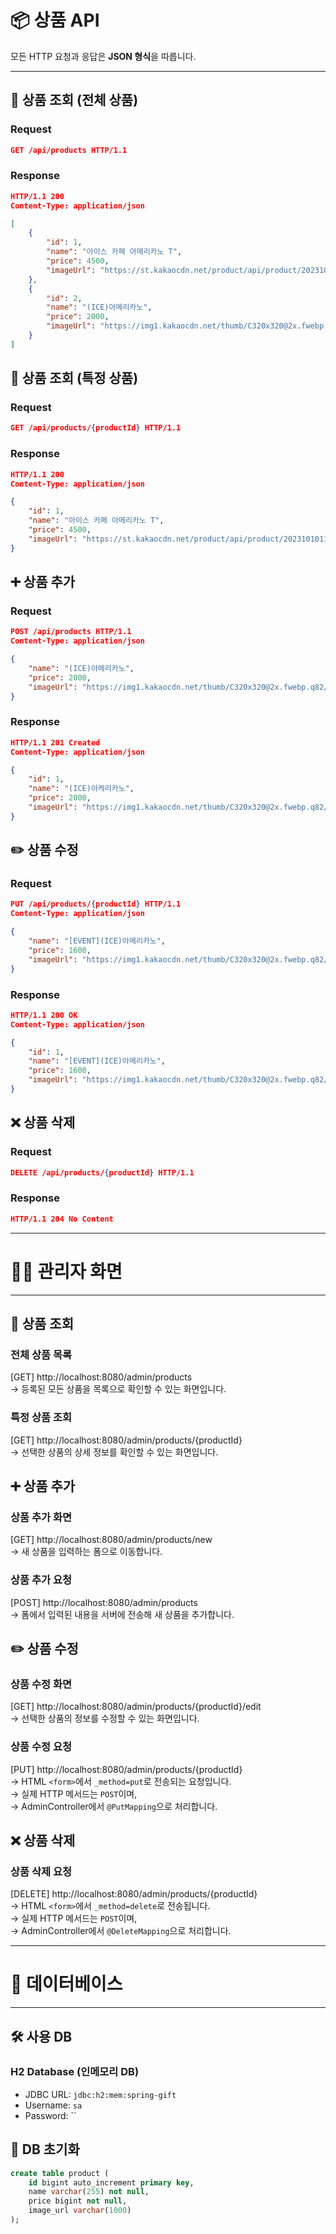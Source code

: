 # 📦 상품 API

모든 HTTP 요청과 응답은 **JSON 형식**을 따릅니다.

---

## 🔎 상품 조회 (전체 상품)
### Request
```json
GET /api/products HTTP/1.1
```
### Response
```json
HTTP/1.1 200
Content-Type: application/json

[
    {
        "id": 1,
        "name": "아이스 카페 아메리카노 T",
        "price": 4500,
        "imageUrl": "https://st.kakaocdn.net/product/api/product/20231010111814_9a667f9eccc943648797925498bdd8a3.jpg"
    },
    {
        "id": 2,
        "name": "(ICE)아메리카노",
        "price": 2000,
        "imageUrl": "https://img1.kakaocdn.net/thumb/C320x320@2x.fwebp.q82/?fname=https%3A%2F%2Fst.kakaocdn.net%2Fproduct%2Fgift%2Fproduct%2F20220622112804_d176787353ab48c690936557eefad11c.jpg"
    }
]
```

## 🔎 상품 조회 (특정 상품)
### Request
```json
GET /api/products/{productId} HTTP/1.1
```
### Response
```json
HTTP/1.1 200
Content-Type: application/json

{
    "id": 1,
    "name": "아이스 카페 아메리카노 T",
    "price": 4500,
    "imageUrl": "https://st.kakaocdn.net/product/api/product/20231010111814_9a667f9eccc943648797925498bdd8a3.jpg"
}
```

## ➕ 상품 추가
### Request
```json
POST /api/products HTTP/1.1
Content-Type: application/json

{
    "name": "(ICE)아메리카노",
    "price": 2000,
    "imageUrl": "https://img1.kakaocdn.net/thumb/C320x320@2x.fwebp.q82/?fname=https%3A%2F%2Fst.kakaocdn.net%2Fproduct%2Fgift%2Fproduct%2F20220622112804_d176787353ab48c690936557eefad11c.jpg"
}
```
### Response
```json
HTTP/1.1 201 Created
Content-Type: application/json

{
    "id": 1,
    "name": "(ICE)아케리카노",
    "price": 2000,
    "imageUrl": "https://img1.kakaocdn.net/thumb/C320x320@2x.fwebp.q82/?fname=https%3A%2F%2Fst.kakaocdn.net%2Fproduct%2Fgift%2Fproduct%2F20220622112804_d176787353ab48c690936557eefad11c.jpg"
}
```

## ✏️ 상품 수정
### Request
```json
PUT /api/products/{productId} HTTP/1.1
Content-Type: application/json

{
    "name": "[EVENT](ICE)아메리카노",
    "price": 1600,
    "imageUrl": "https://img1.kakaocdn.net/thumb/C320x320@2x.fwebp.q82/?fname=https%3A%2F%2Fst.kakaocdn.net%2Fproduct%2Fgift%2Fproduct%2F20250515110714_9664acdff2b84e4e806c4d7d55dd8de0.jpg"
}
```
### Response
```json
HTTP/1.1 200 OK
Content-Type: application/json

{
    "id": 1,
    "name": "[EVENT](ICE)아메리카노",
    "price": 1600,
    "imageUrl": "https://img1.kakaocdn.net/thumb/C320x320@2x.fwebp.q82/?fname=https%3A%2F%2Fst.kakaocdn.net%2Fproduct%2Fgift%2Fproduct%2F20250515110714_9664acdff2b84e4e806c4d7d55dd8de0.jpg"
}
```

## ❌ 상품 삭제
### Request
```json
DELETE /api/products/{productId} HTTP/1.1
```
### Response
```json
HTTP/1.1 204 No Content
```

---

# 🧑‍💻 관리자 화면

---

## 🔎 상품 조회
### 전체 상품 목록
[GET] http://localhost:8080/admin/products  
→ 등록된 모든 상품을 목록으로 확인할 수 있는 화면입니다.

### 특정 상품 조회
[GET] http://localhost:8080/admin/products/{productId}  
→ 선택한 상품의 상세 정보를 확인할 수 있는 화면입니다.

## ➕ 상품 추가
### 상품 추가 화면
[GET] http://localhost:8080/admin/products/new  
→ 새 상품을 입력하는 폼으로 이동합니다.

### 상품 추가 요청
[POST] http://localhost:8080/admin/products  
→ 폼에서 입력된 내용을 서버에 전송해 새 상품을 추가합니다.

## ✏️ 상품 수정
### 상품 수정 화면
[GET] http://localhost:8080/admin/products/{productId}/edit  
→ 선택한 상품의 정보를 수정할 수 있는 화면입니다.

### 상품 수정 요청
[PUT] http://localhost:8080/admin/products/{productId}  
→ HTML `<form>`에서 `_method=put`로 전송되는 요청입니다.  
→ 실제 HTTP 메서드는 `POST`이며,  
→ AdminController에서 `@PutMapping`으로 처리합니다.

## ❌ 상품 삭제
### 상품 삭제 요청
[DELETE] http://localhost:8080/admin/products/{productId}  
→ HTML `<form>`에서 `_method=delete`로 전송됩니다.  
→ 실제 HTTP 메서드는 `POST`이며,  
→ AdminController에서 `@DeleteMapping`으로 처리합니다.

---

# 💾 데이터베이스

---

## 🛠️ 사용 DB
### H2 Database (인메모리 DB)
- JDBC URL: `jdbc:h2:mem:spring-gift`
- Username: `sa`
- Password: ``

## 📌 DB 초기화
```sql
create table product (
    id bigint auto_increment primary key,
    name varchar(255) not null,
    price bigint not null,
    image_url varchar(1000)
);
```

